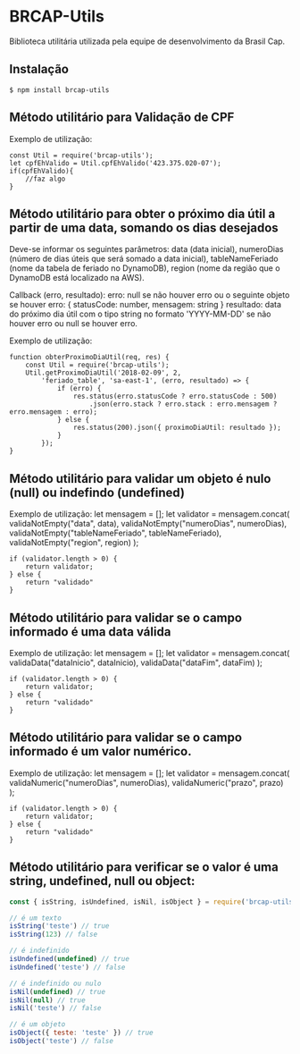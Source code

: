 # BRCAP-Utils
Biblioteca utilitária utilizada pela equipe de desenvolvimento da Brasil Cap.

## Instalação
`$ npm install brcap-utils`

## Método utilitário para Validação de CPF
Exemplo de utilização:

    const Util = require('brcap-utils');
    let cpfEhValido = Util.cpfEhValido('423.375.020-07');
    if(cpfEhValido){
        //faz algo
    }

## Método utilitário para obter o próximo dia útil a partir de uma data, somando os dias desejados
Deve-se informar os seguintes parâmetros: 
      data (data inicial), 
      numeroDias (número de dias úteis que será somado a data inicial), 
      tableNameFeriado (nome da tabela de feriado no DynamoDB),
      region (nome da região que o DynamoDB está localizado na AWS).

Callback (erro, resultado):
    erro: null se não houver erro ou o seguinte objeto se houver erro:
    {
      statusCode: number,
      mensagem: string
    }
    resultado: data do próximo dia útil com o tipo string no formato 'YYYY-MM-DD' se não houver erro ou null se houver erro.

Exemplo de utilização:
    
    function obterProximoDiaUtil(req, res) {
        const Util = require('brcap-utils');
        Util.getProximoDiaUtil('2018-02-09', 2,
            'feriado_table', 'sa-east-1', (erro, resultado) => {
                if (erro) {
                    res.status(erro.statusCode ? erro.statusCode : 500)
                        .json(erro.stack ? erro.stack : erro.mensagem ? erro.mensagem : erro);
                } else {
                    res.status(200).json({ proximoDiaUtil: resultado });
                }
            });
    }

## Método utilitário para validar um objeto é nulo (null) ou indefindo (undefined)
Exemplo de utilização:
    let mensagem = [];
    let validator = mensagem.concat(
        validaNotEmpty("data", data),
            validaNotEmpty("numeroDias", numeroDias),
            validaNotEmpty("tableNameFeriado", tableNameFeriado),
            validaNotEmpty("region", region)
        );

    if (validator.length > 0) {
        return validator;
    } else {
        return "validado"
    }

## Método utilitário para validar se o campo informado é uma data válida
Exemplo de utilização:
    let mensagem = [];
    let validator = mensagem.concat(
            validaData("dataInicio", dataInicio),
            validaData("dataFim", dataFim)
        );

    if (validator.length > 0) {
        return validator;
    } else {
        return "validado"
    }

## Método utilitário para validar se o campo informado é um valor numérico.
Exemplo de utilização:
    let mensagem = [];
    let validator = mensagem.concat(
            validaNumeric("numeroDias", numeroDias),
            validaNumeric("prazo", prazo)
        );

    if (validator.length > 0) {
        return validator;
    } else {
        return "validado"
    }

## Método utilitário para verificar se o valor é uma string, undefined, null ou object:
```javascript
const { isString, isUndefined, isNil, isObject } = require('brcap-utils');

// é um texto
isString('teste') // true
isString(123) // false

// é indefinido
isUndefined(undefined) // true
isUndefined('teste') // false

// é indefinido ou nulo
isNil(undefined) // true
isNil(null) // true
isNil('teste') // false

// é um objeto
isObject({ teste: 'teste' }) // true
isObject('teste') // false
```
